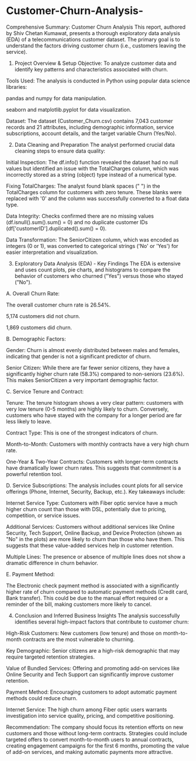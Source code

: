 # Customer-Churn-Analysis-
Comprehensive Summary: Customer Churn Analysis
This report, authored by Shiv Chetan Kumawat, presents a thorough exploratory data analysis (EDA) of a telecommunications customer dataset. The primary goal is to understand the factors driving customer churn (i.e., customers leaving the service).

1. Project Overview & Setup
Objective: To analyze customer data and identify key patterns and characteristics associated with churn.

Tools Used: The analysis is conducted in Python using popular data science libraries:

pandas and numpy for data manipulation.

seaborn and matplotlib.pyplot for data visualization.

Dataset: The dataset (Customer_Churn.csv) contains 7,043 customer records and 21 attributes, including demographic information, service subscriptions, account details, and the target variable Churn (Yes/No).

2. Data Cleaning and Preparation
The analyst performed crucial data cleaning steps to ensure data quality:

Initial Inspection: The df.info() function revealed the dataset had no null values but identified an issue with the TotalCharges column, which was incorrectly stored as a string (object) type instead of a numerical type.

Fixing TotalCharges: The analyst found blank spaces (" ") in the TotalCharges column for customers with zero tenure. These blanks were replaced with '0' and the column was successfully converted to a float data type.

Data Integrity: Checks confirmed there are no missing values (df.isnull().sum().sum() = 0) and no duplicate customer IDs (df['customerID'].duplicated().sum() = 0).

Data Transformation: The SeniorCitizen column, which was encoded as integers (0 or 1), was converted to categorical strings ('No' or 'Yes') for easier interpretation and visualization.

3. Exploratory Data Analysis (EDA) - Key Findings
The EDA is extensive and uses count plots, pie charts, and histograms to compare the behavior of customers who churned ("Yes") versus those who stayed ("No").

A. Overall Churn Rate:

The overall customer churn rate is 26.54%.

5,174 customers did not churn.

1,869 customers did churn.

B. Demographic Factors:

Gender: Churn is almost evenly distributed between males and females, indicating that gender is not a significant predictor of churn.

Senior Citizen: While there are far fewer senior citizens, they have a significantly higher churn rate (58.3%) compared to non-seniors (23.6%). This makes SeniorCitizen a very important demographic factor.

C. Service Tenure and Contract:

Tenure: The tenure histogram shows a very clear pattern: customers with very low tenure (0-5 months) are highly likely to churn. Conversely, customers who have stayed with the company for a longer period are far less likely to leave.

Contract Type: This is one of the strongest indicators of churn.

Month-to-Month: Customers with monthly contracts have a very high churn rate.

One-Year & Two-Year Contracts: Customers with longer-term contracts have dramatically lower churn rates. This suggests that commitment is a powerful retention tool.

D. Service Subscriptions:
The analysis includes count plots for all service offerings (Phone, Internet, Security, Backup, etc.). Key takeaways include:

Internet Service Type: Customers with Fiber optic service have a much higher churn count than those with DSL, potentially due to pricing, competition, or service issues.

Additional Services: Customers without additional services like Online Security, Tech Support, Online Backup, and Device Protection (shown as "No" in the plots) are more likely to churn than those who have them. This suggests that these value-added services help in customer retention.

Multiple Lines: The presence or absence of multiple lines does not show a dramatic difference in churn behavior.

E. Payment Method:

The Electronic check payment method is associated with a significantly higher rate of churn compared to automatic payment methods (Credit card, Bank transfer). This could be due to the manual effort required or a reminder of the bill, making customers more likely to cancel.

4. Conclusion and Inferred Business Insights
The analysis successfully identifies several high-impact factors that contribute to customer churn:

High-Risk Customers: New customers (low tenure) and those on month-to-month contracts are the most vulnerable to churning.

Key Demographic: Senior citizens are a high-risk demographic that may require targeted retention strategies.

Value of Bundled Services: Offering and promoting add-on services like Online Security and Tech Support can significantly improve customer retention.

Payment Method: Encouraging customers to adopt automatic payment methods could reduce churn.

Internet Service: The high churn among Fiber optic users warrants investigation into service quality, pricing, and competitive positioning.

Recommendation: The company should focus its retention efforts on new customers and those without long-term contracts. Strategies could include targeted offers to convert month-to-month users to annual contracts, creating engagement campaigns for the first 6 months, promoting the value of add-on services, and making automatic payments more attractive.


